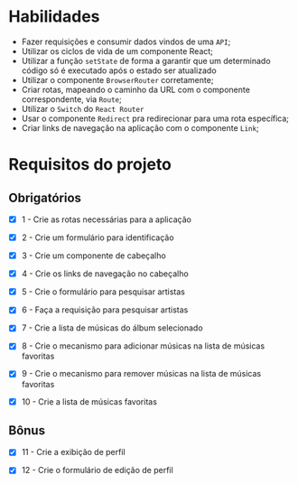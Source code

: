 # Habilidades

- Fazer requisições e consumir dados vindos de uma `API`;
- Utilizar os ciclos de vida de um componente React;
- Utilizar a função `setState` de forma a garantir que um determinado código só é executado após o estado ser atualizado
- Utilizar o componente `BrowserRouter` corretamente;
- Criar rotas, mapeando o caminho da URL com o componente correspondente, via `Route`;
- Utilizar o `Switch` do `React Router`
- Usar o componente `Redirect` pra redirecionar para uma rota específica;
- Criar links de navegação na aplicação com o componente `Link`;

# Requisitos do projeto

## Obrigatórios

- [x] 1 - Crie as rotas necessárias para a aplicação

- [x] 2 - Crie um formulário para identificação

- [x] 3 - Crie um componente de cabeçalho

- [x] 4 - Crie os links de navegação no cabeçalho

- [x] 5 - Crie o formulário para pesquisar artistas

- [x] 6 - Faça a requisição para pesquisar artistas

- [x] 7 - Crie a lista de músicas do álbum selecionado

- [x] 8 - Crie o mecanismo para adicionar músicas na lista de músicas favoritas

- [x] 9 - Crie o mecanismo para remover músicas na lista de músicas favoritas

- [x] 10 - Crie a lista de músicas favoritas

## Bônus

- [x] 11 - Crie a exibição de perfil

- [x] 12 - Crie o formulário de edição de perfil
